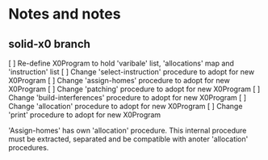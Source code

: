 # Notes and notes

## solid-x0 branch

   [ ] Re-define X0Program to hold 'varibale' list, 'allocations' map and 'instruction' list
   [ ] Change 'select-instruction' procedure to adopt for new X0Program
   [ ] Change 'assign-homes' procedure to adopt for new X0Program
   [ ] Change 'patching' procedure to adopt for new X0Program
   [ ] Change 'build-interferences' procedure to adopt for new X0Program
   [ ] Change 'allocation' procedure to adopt for new X0Program
   [ ] Change 'print' procedure to adopt for new X0Program

   'Assign-homes' has own 'allocation' procedure. This internal procedure must be extracted, separated and be compatible with anoter 'allocation' procedures.

